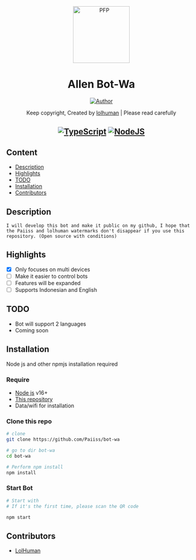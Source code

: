 <div align="center">
<img src="https://i.ibb.co/DwZzvGK/allenss.jpg" width="150" height="150" border="0" alt="PFP">

# Allen Bot-Wa

<p align="center">
  <a href="https://github.com/Paiiss"><img title="Author" src="https://img.shields.io/badge/Author-Paiiss-purple.svg?style=for-the-badge&logo=github" /></a>
</p>

Keep copyright, Created by [lolhuman](https://api.lolhuman.xyz/) | Please read carefully

## [![TypeScript](https://img.shields.io/badge/TypeScript-007ACC?style=for-the-badge&logo=typescript&logoColor=white)](https://www.typescriptlang.org/) [![NodeJS](https://img.shields.io/badge/Node.js-43853D?style=for-the-badge&logo=node.js&logoColor=white)](https://nodejs.org/)

</div>

## Content

-   [Description](#description)
-   [Highlights](#highlights)
-   [TODO](#todo)
-   [Installation](#installation)
-   [Contributors](#contributors)

## Description

    I will develop this bot and make it public on my github, I hope that the Paiiss and lolhuman watermarks don't disappear if you use this repository. (Open source with conditions)

## Highlights

-   [x] Only focuses on multi devices
-   [ ] Make it easier to control bots
-   [ ] Features will be expanded
-   [ ] Supports Indonesian and English

## TODO

-   Bot will support 2 languages
-   Coming soon

## Installation

Node js and other npmjs installation required

### Require

-   [Node js](https://nodejs.org/en/) v16+
-   [This repository](https://github.com/Paiiss/bot-wa)
-   Data/wifi for installation

### Clone this repo

```bash
# clone
git clone https://github.com/Paiiss/bot-wa

# go to dir bot-wa
cd bot-wa

# Perform npm install
npm install
```

### Start Bot

```bash
# Start with
# If it's the first time, please scan the QR code

npm start
```

## Contributors

-   [LolHuman](https://github.com/LoL-Human/)
